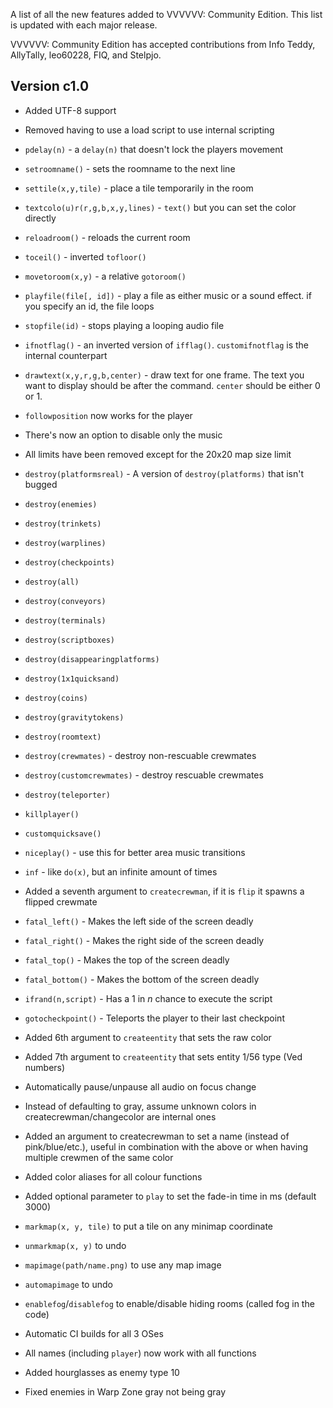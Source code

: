 A list of all the new features added to VVVVVV: Community Edition. This list is updated with each major release.

VVVVVV: Community Edition has accepted contributions from Info Teddy, AllyTally, leo60228, FIQ, and Stelpjo.

## Version c1.0
- Added UTF-8 support

- Removed having to use a load script to use internal scripting

- `pdelay(n)` - a `delay(n)` that doesn't lock the players movement

- `setroomname()` - sets the roomname to the next line

- `settile(x,y,tile)` - place a tile temporarily in the room

- `textcolo(u)r(r,g,b,x,y,lines)` - `text()` but you can set the color directly

- `reloadroom()` - reloads the current room

- `toceil()` - inverted `tofloor()`

- `movetoroom(x,y)` - a relative `gotoroom()`

- `playfile(file[, id])` - play a file as either music or a sound effect. if you specify an id, the file loops

- `stopfile(id)` - stops playing a looping audio file

- `ifnotflag()` - an inverted version of `ifflag()`. `customifnotflag` is the internal counterpart

- `drawtext(x,y,r,g,b,center)` - draw text for one frame. The text you want to display should be after the command. `center` should be either 0 or 1.

- `followposition` now works for the player

- There's now an option to disable only the music

- All limits have been removed except for the 20x20 map size limit

- `destroy(platformsreal)` - A version of `destroy(platforms)` that isn't bugged

- `destroy(enemies)`

- `destroy(trinkets)`

- `destroy(warplines)`

- `destroy(checkpoints)`

- `destroy(all)`

- `destroy(conveyors)`

- `destroy(terminals)`

- `destroy(scriptboxes)`

- `destroy(disappearingplatforms)`

- `destroy(1x1quicksand)`

- `destroy(coins)`

- `destroy(gravitytokens)`

- `destroy(roomtext)`

- `destroy(crewmates)` - destroy non-rescuable crewmates

- `destroy(customcrewmates)` - destroy rescuable crewmates

- `destroy(teleporter)`

- `killplayer()`

- `customquicksave()`

- `niceplay()` - use this for better area music transitions

- `inf` - like `do(x)`, but an infinite amount of times

- Added a seventh argument to `createcrewman`, if it is `flip` it spawns a flipped crewmate

- `fatal_left()` - Makes the left side of the screen deadly

- `fatal_right()` - Makes the right side of the screen deadly

- `fatal_top()` - Makes the top of the screen deadly

- `fatal_bottom()` - Makes the bottom of the screen deadly

- `ifrand(n,script)` - Has a 1 in *n* chance to execute the script

- `gotocheckpoint()` - Teleports the player to their last checkpoint

- Added 6th argument to `createentity` that sets the raw color

- Added 7th argument to `createentity` that sets entity 1/56 type (Ved numbers)

- Automatically pause/unpause all audio on focus change

- Instead of defaulting to gray, assume unknown colors in createcrewman/changecolor are internal ones

- Added an argument to createcrewman to set a name (instead of pink/blue/etc.), useful in combination with the above or when having multiple crewmen of the same color

- Added color aliases for all colour functions

- Added optional parameter to `play` to set the fade-in time in ms (default 3000)

- `markmap(x, y, tile)` to put a tile on any minimap coordinate

- `unmarkmap(x, y)` to undo

- `mapimage(path/name.png)` to use any map image

- `automapimage` to undo

- `enablefog`/`disablefog` to enable/disable hiding rooms (called fog in the code)

- Automatic CI builds for all 3 OSes

- All names (including `player`) now work with all functions

- Added hourglasses as enemy type 10

- Fixed enemies in Warp Zone gray not being gray
